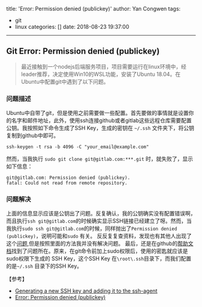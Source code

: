 title: 'Error: Permission denied (publickey)'
author: Yan Congwen
tags:
  - git
  - linux
categories: []
date: 2018-08-23 19:37:00
---
## Git Error: Permission denied (publickey)

> 最近接触到一个nodejs后端服务项目，项目需要运行在linux环境中，经leader推荐，决定使用Win10的WSL功能，安装了Ubuntu 18.04。在Ubuntu中配置git中遇到了以下问题。

### 问题描述
Ubuntu中自带了git，但是使用之前需要做一些配置。首先要做的事情就是设置你的名字和邮件地址，此外，使用ssh连接github或者gitlab这些远程仓库需要配置公钥。我按照如下命令生成了SSH Key，生成的密钥在 `~/.ssh` 文件夹下，将公钥复制到github中即可。	
```
ssh-keygen -t rsa -b 4096 -C "your_email@example.com"
```	
然而，当我执行 `sudo git clone git@gitlab.com:***.git` 时，就失败了，显示如下信息：
```
git@gitlab.com: Permission denied (publickey).
fatal: Could not read from remote repository.
```
### 问题解决
上面的信息显示应该是公钥出了问题。反复确认，我的公钥确实没有配置错误啊，而且执行`ssh git@gitlab.com`的时候确实显示SSH链接已经建立了呀。然而，当我执行`sudo ssh git@gitlab.com`的时候，同样抛出了`Permission denied (publickey)`，说明可能和`sudo` 有关。	
反反复复查资料，发现也有其他人出现了这个[问题](https://gitlab.com/gitlab-com/support-forum/issues/171),但是按照里面的方法我并没有解决问题。	
最后，还是在github的[帮助文档](https://help.github.com/articles/error-permission-denied-publickey/#platform-linux)找到了问题所在。原来，在git命令前加上sudo权限后，使用的密匙就应该是 sudo权限下生成的 SSH Key，这个SSH Key 在`\root\.ssh`目录下，而我们配置的是`~/.ssh` 目录下的SSH Key。


【参考】
- [Generating a new SSH key and adding it to the ssh-agent](https://help.github.com/articles/generating-a-new-ssh-key-and-adding-it-to-the-ssh-agent/#platform-linux)
- [Error: Permission denied (publickey)](https://help.github.com/articles/error-permission-denied-publickey/#platform-linux)

